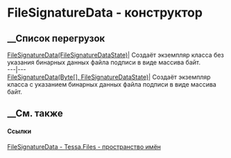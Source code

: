 # FileSignatureData - конструктор
##  __Список перегрузок
[FileSignatureData(FileSignatureDataState)](M_Tessa_Files_FileSignatureData__ctor_1.htm)|
Создаёт экземпляр класса без указания бинарных данных файла подписи в виде
массива байт.  
---|---  
[FileSignatureData(Byte[],
FileSignatureDataState)](M_Tessa_Files_FileSignatureData__ctor.htm)|  Создаёт
экземпляр класса с указанием бинарных данных файла подписи в виде массива
байт.  
## __См. также
#### Ссылки
[FileSignatureData - ](T_Tessa_Files_FileSignatureData.htm)
[Tessa.Files - пространство имён](N_Tessa_Files.htm)
